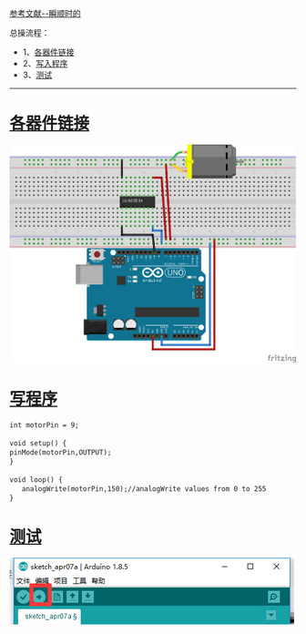 [参考文献--瞬顺时的](http://blog.sina.com.cn/s/blog_8043e91a0102wiar.html)

总操流程：
- 1、[各器件链接](#arduino-01)
- 2、[写入程序](#arduino-02)
- 3、[测试](#arduino-03)

----------
# <a name="arduino-01" href="#" >各器件链接</a>
![](image/20-1.png)
# <a name="arduino-02" href="#" >写程序</a>
```
int motorPin = 9;

void setup() {
pinMode(motorPin,OUTPUT);
}

void loop() {
   analogWrite(motorPin,150);//analogWrite values from 0 to 255
}
```
# <a name="arduino-03" href="#" >测试</a>
![](image/19-2.png)
